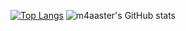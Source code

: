 [![Top Langs](https://github-readme-stats.vercel.app/api/top-langs/?username=m4aaster)](https://github.com/m4aaster/github-readme-stats)
![m4aaster's GitHub stats](https://github-readme-stats.vercel.app/api?username=m4aaster&show_icons=true&theme=github_dark)
